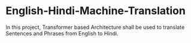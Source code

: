 # English-Hindi-Machine-Translation
In this project, Transformer based Architecture shall be used to translate Sentences and Phrases from English to Hindi.
